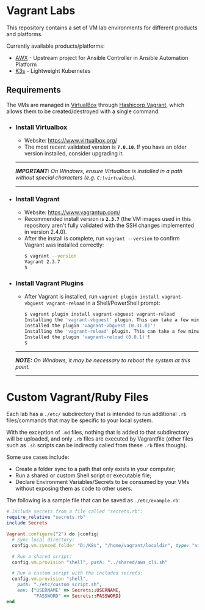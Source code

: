 # Vagrant Labs
This repository contains a set of VM lab environments for different products and platforms.

Currently available products/platforms:
- [AWX](awx) - Upstream project for Ansible Controller in Ansible Automation Platform
- [K3s](k3s) - Lightweight Kubernetes

## Requirements
The VMs are managed in [VirtualBox](https://www.virtualbox.org/) through [Hashicorp Vagrant](https://www.vagrantup.com/), which allows them to be created/destroyed with a single command.

- ### Install Virtualbox
  - Website: https://www.virtualbox.org/
  - The most recent validated version is **`7.0.10`**. If you have an older version installed, consider upgrading it.
  ---
  ***IMPORTANT:** On Windows, ensure Virtualbox is installed in a path without special characters (e.g. `C:\virtualbox`).*

  ---
- ### Install Vagrant
  - Website: https://www.vagrantup.com/
  - Recommended install version is **`2.3.7`** (the VM images used in this repository aren't fully validated with the SSH changes implemented in version 2.4.0).
  - After the install is complete, run `vagrant --version` to confirm Vagrant was installed correctly:
    ```bash
    $ vagrant --version
    Vagrant 2.3.7
    $
    ```
- ### Install Vagrant Plugins
  - After Vagrant is installed, run `vagrant plugin install vagrant-vbguest vagrant-reload` in a Shell/PowerShell prompt:
    ```bash
    $ vagrant plugin install vagrant-vbguest vagrant-reload
    Installing the 'vagrant-vbguest' plugin. This can take a few minutes...
    Installed the plugin 'vagrant-vbguest (0.31.0)'!
    Installing the 'vagrant-reload' plugin. This can take a few minutes...
    Installed the plugin 'vagrant-reload (0.0.1)'!
    $
    ```
  ---
  ***NOTE:** On Windows, it may be necessary to reboot the system at this point.*

  ---

# Custom Vagrant/Ruby Files
Each lab has a `./etc/` subdirectory that is intended to run additional `.rb` files/commands that may be specific to your local system.

With the exception of `.md` files, nothing that is added to that subdirectory will be uploaded, and only `.rb` files are executed by Vagrantfile (other files such as `.sh` scripts can be indirectly called from these `.rb` files though).

Some use cases include:
- Create a folder sync to a path that only exists in your computer;
- Run a shared or custom Shell script or executable file;
- Declare Environment Variables/Secrets to be consumed by your VMs without exposing them as code to other users.

The following is a sample file that can be saved as `./etc/example.rb`:
```ruby
# Include secrets from a file called "secrets.rb":
require_relative "secrets.rb"
include Secrets

Vagrant.configure("2") do |config|
  # Sync local directory:
  config.vm.synced_folder "D:/K8s", "/home/vagrant/localdir", type: "virtualbox"

  # Run a shared script:
  config.vm.provision "shell", path: "../shared/aws_cli.sh"

  # Run a custom script with the included secrets:
  config.vm.provision "shell",
    path: "./etc/custom_script.sh",
    env: {"USERNAME" => Secrets::USERNAME,
          "PASSWORD" => Secrets::PASSWORD}
end
```
